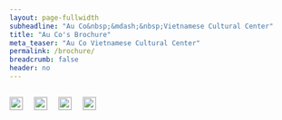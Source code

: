 ```yaml
---
layout: page-fullwidth
subheadline: "Au Co&nbsp;&mdash;&nbsp;Vietnamese Cultural Center"
title: "Au Co's Brochure"
meta_teaser: "Au Co Vietnamese Cultural Center"
permalink: /brochure/
breadcrumb: false
header: no
---
```

<!--more-->
<div class="row">
<div class="medium-4 medium-push-8 columns">
</div><!-- /.medium-4.columns -->
<div class="medium-8 medium-pull-4 columns" markdown="1">
<p><img width="100%" height="auto" align="center" style="border: 1px solid #cccccc;" alt="" src="{{ site.url }}/images/Au-Co-Brochure-2010-page1.jpg"></p>
<p><img width="100%" height="auto" align="center" style="border: 1px solid #cccccc;" alt="" src="{{ site.url }}/images/Au-Co-Brochure-2010-page2.jpg"></p>
<p><img width="100%" height="auto" align="center" style="border: 1px solid #cccccc;" alt="" src="{{ site.url }}/images/AUCO_Productions-page-1.jpg"></p>
<p><img width="100%" height="auto" align="center" style="border: 1px solid #cccccc;" alt="" src="{{ site.url }}/images/AUCO_Productions-page-2.jpg"></p>
</div><!-- /.row -->
